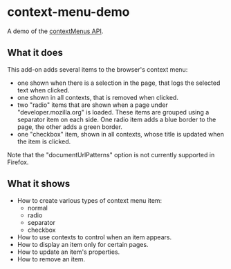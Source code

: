 # context-menu-demo

A demo of the [contextMenus API](https://developer.mozilla.org/en-US/Add-ons/WebExtensions/API/contextMenus/).

## What it does

This add-on adds several items to the browser's context menu:

* one shown when there is a selection in the page, that logs the selected text
when clicked.
* one shown in all contexts, that is removed when clicked.
* two "radio" items that are shown when a page under "developer.mozilla.org"
is loaded. These items are grouped using a separator item on each side.
One radio item adds a blue border to the page, the other adds a green border.
* one "checkbox" item, shown in all contexts, whose title is updated when the
item is clicked.

Note that the "documentUrlPatterns" option is not
currently supported in Firefox.

## What it shows

* How to create various types of context menu item:
  * normal
  * radio
  * separator
  * checkbox
* How to use contexts to control when an item appears.
* How to display an item only for certain pages.
* How to update an item's properties.
* How to remove an item.
